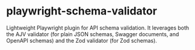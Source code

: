 # playwright-schema-validator
Lightweight Playwright plugin for API schema validation. It leverages both the AJV validator (for plain JSON schemas, Swagger documents, and OpenAPI schemas) and the Zod validator (for Zod schemas).
